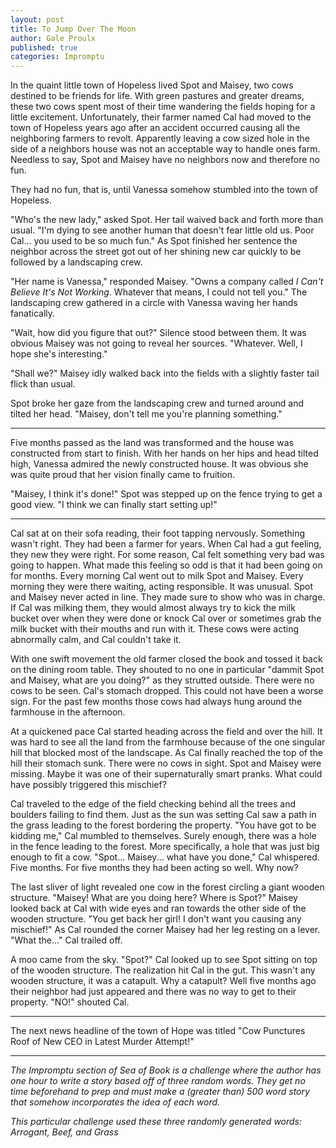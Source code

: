 ```yaml
---
layout: post
title: To Jump Over The Moon
author: Gale Proulx
published: true
categories: Impromptu
---
```


In the quaint little town of Hopeless lived Spot and Maisey, two cows destined to be friends for life. With green pastures and greater dreams, these two cows spent most of their time wandering the fields hoping for a little excitement. Unfortunately, their farmer named Cal had moved to the town of Hopeless years ago after an accident occurred causing all the neighboring farmers to revolt. Apparently leaving a cow sized hole in the side of a neighbors house was not an acceptable way to handle ones farm. Needless to say, Spot and Maisey have no neighbors now and therefore no fun.

They had no fun, that is, until Vanessa somehow stumbled into the town of Hopeless.

"Who's the new lady," asked Spot. Her tail waived back and forth more than usual. "I'm dying to see another human that doesn't fear little old us. Poor Cal... you used to be so much fun." As Spot finished her sentence the neighbor across the street got out of her shining new car quickly to be followed by a landscaping crew.

"Her name is Vanessa," responded Maisey. "Owns a company called *I Can't Believe It's Not Working*. Whatever that means, I could not tell you." The landscaping crew gathered in a circle with Vanessa waving her hands fanatically.

"Wait, how did you figure that out?" Silence stood between them. It was obvious Maisey was not going to reveal her sources. "Whatever. Well, I hope she's interesting."

"Shall we?" Maisey idly walked back into the fields with a slightly faster tail flick than usual.

Spot broke her gaze from the landscaping crew and turned around and tilted her head. "Maisey, don't tell me you're planning something."

---

Five months passed as the land was transformed and the house was constructed from start to finish. With her hands on her hips and head tilted high, Vanessa admired the newly constructed house. It was obvious she was quite proud that her vision finally came to fruition.

"Maisey, I think it's done!" Spot was stepped up on the fence trying to get a good view. "I think we can finally start setting up!"

---

Cal sat at on their sofa reading, their foot tapping nervously. Something wasn't right. They had been a farmer for years. When Cal had a gut feeling, they new they were right. For some reason, Cal felt something very bad was going to happen. What made this feeling so odd is that it had been going on for months. Every morning Cal went out to milk Spot and Maisey. Every morning they were there waiting, acting responsible. It was unusual. Spot and Maisey never acted in line. They made sure to show who was in charge. If Cal was milking them, they would almost always try to kick the milk bucket over when they were done or knock Cal over or sometimes grab the milk bucket with their mouths and run with it. These cows were acting abnormally calm, and Cal couldn't take it.

With one swift movement the old farmer closed the book and tossed it back on the dining room table. They shouted to no one in particular "dammit Spot and Maisey, what are you doing?" as they strutted outside. There were no cows to be seen. Cal's stomach dropped. This could not have been a worse sign. For the past few months those cows had always hung around the farmhouse in the afternoon.

At a quickened pace Cal started heading across the field and over the hill. It was hard to see all the land from the farmhouse because of the one singular hill that blocked most of the landscape. As Cal finally reached the top of the hill their stomach sunk. There were no cows in sight. Spot and Maisey were missing. Maybe it was one of their supernaturally smart pranks. What could have possibly triggered this mischief?

Cal traveled to the edge of the field checking behind all the trees and boulders failing to find them. Just as the sun was setting Cal saw a path in the grass leading to the forest bordering the property. "You have got to be kidding me," Cal mumbled to themselves. Surely enough, there was a hole in the fence leading to the forest. More specifically, a hole that was just big enough to fit a cow. "Spot... Maisey... what have you done," Cal whispered. Five months. For five months they had been acting so well. Why now?

The last sliver of light revealed one cow in the forest circling a giant wooden structure. "Maisey! What are you doing here? Where is Spot?" Maisey looked back at Cal with wide eyes and ran towards the other side of the wooden structure. "You get back her girl! I don't want you causing any mischief!" As Cal rounded the corner Maisey had her leg resting on a lever. "What the..." Cal trailed off.

A moo came from the sky. "Spot?" Cal looked up to see Spot sitting on top of the wooden structure. The realization hit Cal in the gut. This wasn't any wooden structure, it was a catapult. Why a catapult? Well five months ago their neighbor had just appeared and there was no way to get to their property. "NO!" shouted Cal.

---

The next news headline of the town of Hope was titled "Cow Punctures Roof of New CEO in Latest Murder Attempt!"

---

_The Impromptu section of Sea of Book is a challenge where the author has one hour to write a story based off of three random words. They get no time beforehand to prep and must make a (greater than) 500 word story that somehow incorporates the idea of each word._

_This particular challenge used these three randomly generated words: Arrogant, Beef, and Grass_
